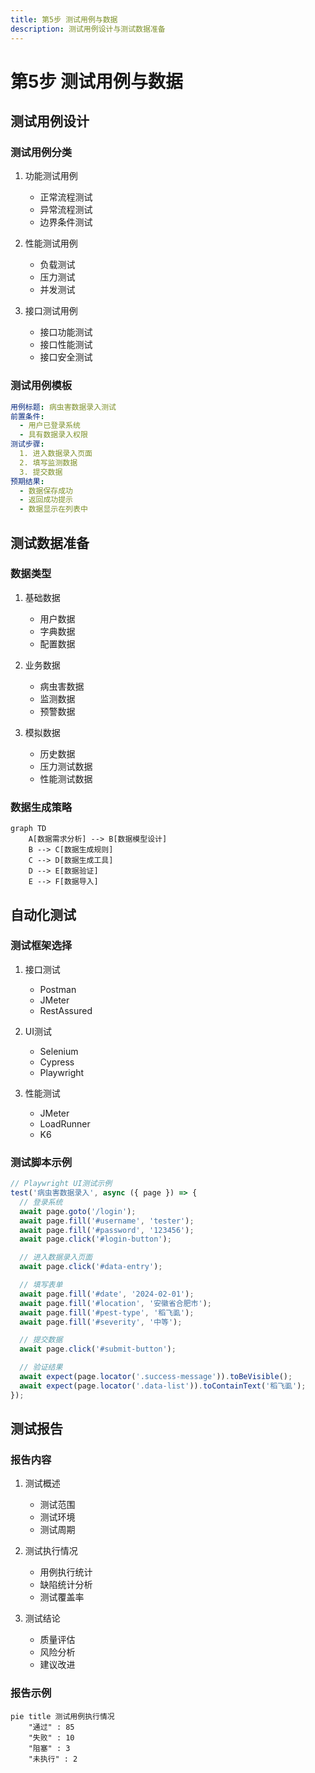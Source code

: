 ```yaml
---
title: 第5步 测试用例与数据
description: 测试用例设计与测试数据准备
---
```


# 第5步 测试用例与数据

## 测试用例设计

### 测试用例分类

1. 功能测试用例
   - 正常流程测试
   - 异常流程测试
   - 边界条件测试

2. 性能测试用例
   - 负载测试
   - 压力测试
   - 并发测试

3. 接口测试用例
   - 接口功能测试
   - 接口性能测试
   - 接口安全测试

### 测试用例模板

```yaml
用例标题: 病虫害数据录入测试
前置条件: 
  - 用户已登录系统
  - 具有数据录入权限
测试步骤:
  1. 进入数据录入页面
  2. 填写监测数据
  3. 提交数据
预期结果:
  - 数据保存成功
  - 返回成功提示
  - 数据显示在列表中
```

## 测试数据准备

### 数据类型

1. 基础数据
   - 用户数据
   - 字典数据
   - 配置数据

2. 业务数据
   - 病虫害数据
   - 监测数据
   - 预警数据

3. 模拟数据
   - 历史数据
   - 压力测试数据
   - 性能测试数据

### 数据生成策略

```mermaid
graph TD
    A[数据需求分析] --> B[数据模型设计]
    B --> C[数据生成规则]
    C --> D[数据生成工具]
    D --> E[数据验证]
    E --> F[数据导入]
```

## 自动化测试

### 测试框架选择

1. 接口测试
   - Postman
   - JMeter
   - RestAssured

2. UI测试
   - Selenium
   - Cypress
   - Playwright

3. 性能测试
   - JMeter
   - LoadRunner
   - K6

### 测试脚本示例

```javascript
// Playwright UI测试示例
test('病虫害数据录入', async ({ page }) => {
  // 登录系统
  await page.goto('/login');
  await page.fill('#username', 'tester');
  await page.fill('#password', '123456');
  await page.click('#login-button');

  // 进入数据录入页面
  await page.click('#data-entry');

  // 填写表单
  await page.fill('#date', '2024-02-01');
  await page.fill('#location', '安徽省合肥市');
  await page.fill('#pest-type', '稻飞虱');
  await page.fill('#severity', '中等');

  // 提交数据
  await page.click('#submit-button');

  // 验证结果
  await expect(page.locator('.success-message')).toBeVisible();
  await expect(page.locator('.data-list')).toContainText('稻飞虱');
});
```

## 测试报告

### 报告内容

1. 测试概述
   - 测试范围
   - 测试环境
   - 测试周期

2. 测试执行情况
   - 用例执行统计
   - 缺陷统计分析
   - 测试覆盖率

3. 测试结论
   - 质量评估
   - 风险分析
   - 建议改进

### 报告示例

```mermaid
pie title 测试用例执行情况
    "通过" : 85
    "失败" : 10
    "阻塞" : 3
    "未执行" : 2
``` 